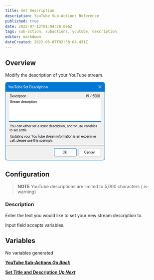 ```yaml
---
title: Set Description
description: YouTube Sub-Actions Reference
published: true
date: 2022-07-12T01:04:28.696Z
tags: sub-action, subactions, youtube, description
editor: markdown
dateCreated: 2022-06-07T02:38:04.431Z
---
```


## Overview

Modify the description of your YouTube stream.

![set-description-yt.png](/set-description-yt/set-description-yt.png)

## Configuration

> **NOTE**
> YouTube descriptions are limited to 5,000 characters
{.is-warning}

### Description

Enter the text you would like to set your new stream description to.

Input field accepts variables.

## Variables
No variables generated


<section class="btn-grid my-5">
    
  [<i class="mdi mdi-chevron-left"></i>**YouTube Sub-Actions *Go Back***](/en/Sub-Actions/YouTube)
  
  [<i class="mdi mdi-youtube text--youtube"></i>**Set Title and Description *Up Next***](/en/Sub-Actions/YouTube/Set-Title-Description)
  
</section>